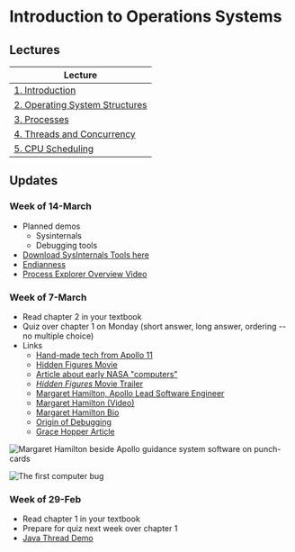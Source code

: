 # Introduction to Operations Systems

## Lectures

| Lecture                                             |
|-----------------------------------------------------|
| [1. Introduction](lectures/ch1.pptx)                |
| [2. Operating System Structures](lectures/ch2.pptx) |
| [3. Processes](lectures/ch3.pptx)                   |
| [4. Threads and Concurrency]()                      |
| [5. CPU Scheduling]()                               |


## Updates

### Week of 14-March

* Planned demos
    * Sysinternals
    * Debugging tools
* [Download SysInternals Tools here](https://download.sysinternals.com/files/SysinternalsSuite.zip)
* [Endianness](https://en.wikipedia.org/wiki/Endianness)
* [Process Explorer Overview Video](https://channel9.msdn.com/shows/defrag-tools/defrag-tools-2-process-explorer)


### Week of 7-March

* Read chapter 2 in your textbook
* Quiz over chapter 1 on Monday (short answer, long answer, ordering -- no multiple choice)
* Links
    * [Hand-made tech from Apollo 11](https://history.com/news/moon-landing-technology-inventions-computers-heat-shield-rovers)
    * [Hidden Figures Movie](https://en.wikipedia.org/wiki/Hidden_Figures)
    * [Article about early NASA "computers"](https://www.popularmechanics.com/space/rockets/a24429/hidden-figures-real-story-nasa-women-computers/)
    * [_Hidden Figures_ Movie Trailer](https://www.youtube.com/watch?v=RK8xHq6dfAo)
    * [Margaret Hamilton, Apollo Lead Software Engineer](https://qeprize.org/news/margaret-hamilton-apollos-code/)
    * [Margaret Hamilton (Video)](https://www.youtube.com/watch?v=kTn56jJW4zY)
    * [Margaret Hamilton Bio](https://en.wikipedia.org/wiki/File:Margaret_Hamilton.gif)
    * [Origin of Debugging](https://en.wikipedia.org/wiki/Debugging#Origin_of_the_term)
    * [Grace Hopper Article](https://tophat.com/blog/grace-hopper-yale-computer-science/)

![Margaret Hamilton beside Apollo guidance system software on punch-cards](https://upload.wikimedia.org/wikipedia/commons/thumb/2/2e/Margaret_Hamilton.gif/385px-Margaret_Hamilton.gif)

![The first computer bug](https://en.wikipedia.org/wiki/Debugging#/media/File:H96566k.jpg)

### Week of 29-Feb

* Read chapter 1 in your textbook
* Prepare for quiz next week over chapter 1
* [Java Thread Demo](https://www.javaworld.com/article/2074217/java-101--understanding-java-threads--part-1--introducing-threads-and-runnables.html)
